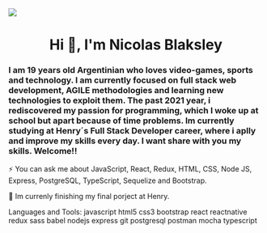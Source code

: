  <img src="https://user-images.githubusercontent.com/79619438/157555859-902b82fd-d168-48cc-9b99-f25f986f3226.png"/>
   
  <h1 align="center">Hi 👋, I'm Nicolas Blaksley</h1>
                                                           
                                                           
  <h3>I am 19 years old Argentinian who loves video-games, sports and technology. I am currently focused on full stack web development, AGILE methodologies and learning new technologies to exploit them. The past 2021 year, i rediscovered my passion for programming, which I woke up at school but apart because of time problems. Im currently studying at Henry´s Full Stack Developer career, where i aplly and improve my skills every day. I want share with you my skills. Welcome!!</h3>      


  ⚡ You can ask me about JavaScript, React, Redux, HTML, CSS, Node JS, Express, PostgreSQL, TypeScript, Sequelize and Bootstrap.
  
  🌱  Im currenly finishing my final porject at Henry.
  
  Languages and Tools:
javascript html5 css3 bootstrap react reactnative redux sass babel nodejs express git postgresql postman mocha typescript
